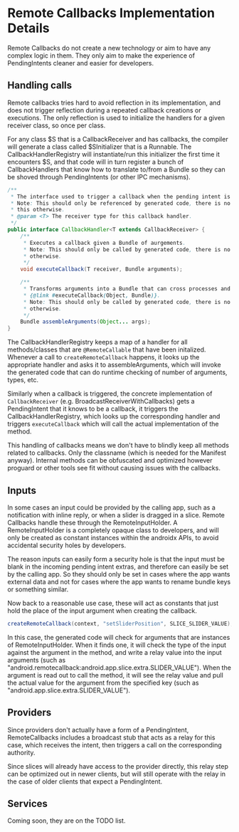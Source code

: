 # Remote Callbacks Implementation Details

Remote Callbacks do not create a new technology or aim to have any complex
logic in them. They only aim to make the experience of PendingIntents cleaner
and easier for developers.

## Handling calls

Remote callbacks tries hard to avoid reflection in its implementation, and
does not trigger reflection during a repeated callback creations or executions.
The only reflection is used to initialize the handlers for a given receiver
class, so once per class.

For any class $S that is a CallbackReceiver and has callbacks, the compiler will
generate a class called $SInitializer that is a Runnable. The
CallbackHandlerRegistry will instantiate/run this initializer the first time it
encounters $S, and that code will in turn register a bunch of CallbackHandlers
that know how to translate to/from a Bundle so they can be shoved through
PendingIntents (or other IPC mechanisms).

```java
/**
 * The interface used to trigger a callback when the pending intent is fired.
 * Note: This should only be referenced by generated code, there is no reason to reference
 * this otherwise.
 * @param <T> The receiver type for this callback handler.
 */
public interface CallbackHandler<T extends CallbackReceiver> {
    /**
     * Executes a callback given a Bundle of aurgements.
     * Note: This should only be called by generated code, there is no reason to reference this
     * otherwise.
     */
    void executeCallback(T receiver, Bundle arguments);

    /**
     * Transforms arguments into a Bundle that can cross processes and later be used with
     * {@link #executeCallback(Object, Bundle)}.
     * Note: This should only be called by generated code, there is no reason to reference this
     * otherwise.
     */
    Bundle assembleArguments(Object... args);
}
```

The CallbackHandlerRegistry keeps a map of a handler for all methods/classes that are
`@RemoteCallable` that have been initalized. Whenever a call to
`createRemoteCallback` happens, it looks up the appropriate handler and asks it
to assembleArguments, which will invoke the generated code that can do runtime
checking of number of arguments, types, etc.

Similarly when a callback is triggered, the concrete implementation of
`CallbackReceiver` (e.g. BroadcastReceiverWithCallbacks) gets a PendingIntent
that it knows to be a callback, it triggers the CallbackHandlerRegistry, which
looks up the corresponding handler and triggers `executeCallback` which will
call the actual implementation of the method.

This handling of callbacks means we don't have to blindly keep all methods
related to callbacks. Only the classname (which is needed for the Manifest
anyway). Internal methods can be obfuscated and optimized however proguard or
other tools see fit without causing issues with the callbacks.

## Inputs

In some cases an input could be provided by the calling app, such as a
notification with inline reply, or when a slider is dragged in a slice. Remote
Callbacks handle these through the RemoteInputHolder. A RemoteInputHolder is a
completely opaque class to developers, and will only be created as constant
instances within the androidx APIs, to avoid accidental security holes by
developers.

The reason inputs can easily form a security hole is that the input must be
blank in the incoming pending intent extras, and therefore can easily be
set by the calling app. So they should only be set in cases where the app
wants external data and not for cases where the app wants to rename bundle keys
or something similar.

Now back to a reasonable use case, these will act as constants that just hold
the place of the input argument when creating the callback.

```java
createRemoteCallback(context, "setSliderPosition", SLICE_SLIDER_VALUE);
```

In this case, the generated code will check for arguments that are instances of
RemoteInputHolder. When it finds one, it will check the type of the input
against the argument in the method, and write a relay value into the input
arguments (such as "android.remotecallback:android.app.slice.extra.SLIDER\_VALUE").
When the argument is read out to call the method, it will see the relay value
and pull the actual value for the argument from the specified key (such as
"android.app.slice.extra.SLIDER\_VALUE").

## Providers

Since providers don't actually have a form of a PendingIntent, RemoteCallbacks
includes a broadcast stub that acts as a relay for this case, which receives
the intent, then triggers a call on the corresponding authority.

Since slices will already have access to the provider directly, this relay step
can be optimized out in newer clients, but will still operate with the relay in
the case of older clients that expect a PendingIntent.

## Services

Coming soon, they are on the TODO list.
